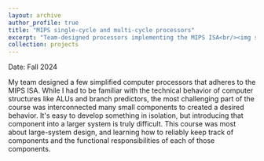 ```yaml
---
layout: archive
author_profile: true
title: "MIPS single-cycle and multi-cycle processors"
excerpt: "Team-designed processors implementing the MIPS ISA<br/><img src='/images/mips-processor-high-level.png'>"
collection: projects
---
```


Date: Fall 2024

My team designed a few simplified computer processors that adheres to the MIPS ISA. While I had to be familiar with the technical behavior of computer structures like ALUs and branch predictors, the most challenging part of the course was  interconnected many small components to created a desired behavior. It's easy to develop something in isolation, but introducing that component into a larger system is truly difficult. This course was most about large-system design, and learning how to reliably keep track of components and the functional responsibilities of each of those components.
